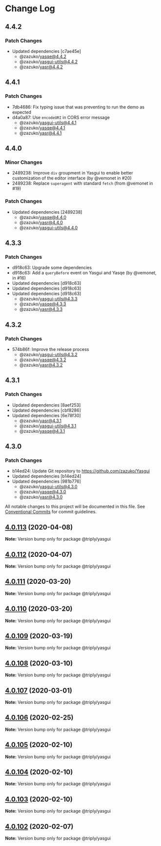 # Change Log

## 4.4.2

### Patch Changes

- Updated dependencies [c7ae45e]
  - @zazuko/yasqe@4.4.2
  - @zazuko/yasgui-utils@4.4.2
  - @zazuko/yasr@4.4.2

## 4.4.1

### Patch Changes

- 7db4686: Fix typing issue that was preventing to run the demo as expected
- d4a0a87: Use `encodeURI` in CORS error message
  - @zazuko/yasgui-utils@4.4.1
  - @zazuko/yasqe@4.4.1
  - @zazuko/yasr@4.4.1

## 4.4.0

### Minor Changes

- 2489238: Improve `div` groupment in Yasgui to enable better customization of the editor interface (by @vemonet in #20)
- 2489238: Replace `superagent` with standard `fetch` (from @vemonet in #19)

### Patch Changes

- Updated dependencies [2489238]
  - @zazuko/yasqe@4.4.0
  - @zazuko/yasr@4.4.0
  - @zazuko/yasgui-utils@4.4.0

## 4.3.3

### Patch Changes

- d918c63: Upgrade some dependencies
- d918c63: Add a `queryBefore` event on Yasgui and Yasqe (by @vemonet, in #16)
- Updated dependencies [d918c63]
- Updated dependencies [d918c63]
- Updated dependencies [d918c63]
  - @zazuko/yasgui-utils@4.3.3
  - @zazuko/yasqe@4.3.3
  - @zazuko/yasr@4.3.3

## 4.3.2

### Patch Changes

- 574b86f: Improve the release process
  - @zazuko/yasgui-utils@4.3.2
  - @zazuko/yasqe@4.3.2
  - @zazuko/yasr@4.3.2

## 4.3.1

### Patch Changes

- Updated dependencies [8aef253]
- Updated dependencies [cbf8286]
- Updated dependencies [6e78f30]
  - @zazuko/yasr@4.3.1
  - @zazuko/yasgui-utils@4.3.1
  - @zazuko/yasqe@4.3.1

## 4.3.0

### Patch Changes

- b14ed24: Update Git repository to https://github.com/zazuko/Yasgui
- Updated dependencies [b14ed24]
- Updated dependencies [981b776]
  - @zazuko/yasgui-utils@4.3.0
  - @zazuko/yasqe@4.3.0
  - @zazuko/yasr@4.3.0

All notable changes to this project will be documented in this file.
See [Conventional Commits](https://conventionalcommits.org) for commit guidelines.

## [4.0.113](https://github.com/TriplyDB/yasgui/compare/v4.0.112...v4.0.113) (2020-04-08)

**Note:** Version bump only for package @triply/yasgui

## [4.0.112](https://github.com/TriplyDB/yasgui/compare/v4.0.111...v4.0.112) (2020-04-07)

**Note:** Version bump only for package @triply/yasgui

## [4.0.111](https://github.com/TriplyDB/yasgui/compare/v4.0.109...v4.0.111) (2020-03-20)

**Note:** Version bump only for package @triply/yasgui

## [4.0.110](https://github.com/TriplyDB/yasgui/compare/v4.0.109...v4.0.110) (2020-03-20)

**Note:** Version bump only for package @triply/yasgui

## [4.0.109](https://github.com/TriplyDB/yasgui/compare/v4.0.108...v4.0.109) (2020-03-19)

**Note:** Version bump only for package @triply/yasgui

## [4.0.108](https://github.com/TriplyDB/yasgui/compare/v4.0.107...v4.0.108) (2020-03-10)

**Note:** Version bump only for package @triply/yasgui

## [4.0.107](https://github.com/TriplyDB/yasgui/compare/v4.0.106...v4.0.107) (2020-03-01)

**Note:** Version bump only for package @triply/yasgui

## [4.0.106](https://github.com/TriplyDB/yasgui/compare/v4.0.105...v4.0.106) (2020-02-25)

**Note:** Version bump only for package @triply/yasgui

## [4.0.105](https://github.com/TriplyDB/yasgui/compare/v4.0.104...v4.0.105) (2020-02-10)

**Note:** Version bump only for package @triply/yasgui

## [4.0.104](https://github.com/TriplyDB/yasgui/compare/v4.0.103...v4.0.104) (2020-02-10)

**Note:** Version bump only for package @triply/yasgui

## [4.0.103](https://github.com/TriplyDB/yasgui/compare/v4.0.102...v4.0.103) (2020-02-10)

**Note:** Version bump only for package @triply/yasgui

## [4.0.102](https://github.com/TriplyDB/yasgui/compare/v4.0.101...v4.0.102) (2020-02-07)

**Note:** Version bump only for package @triply/yasgui

